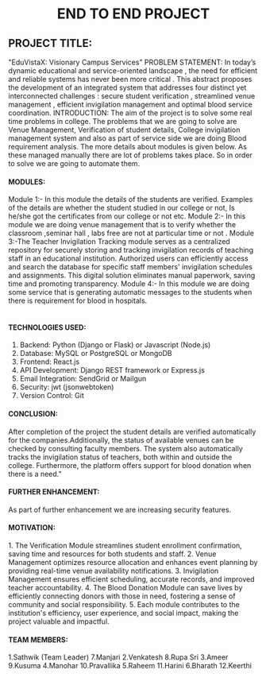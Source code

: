 
<h1 align="center">END TO END PROJECT</h1>
<h2>PROJECT TITLE:</h2>
</h3>"EduVistaX: Visionary Campus Services"</h3>

</h4>PROBLEM STATEMENT:</h4>
In today’s dynamic educational and service-oriented landscape , the need for efficient and reliable systems has never been more critical . This abstract proposes the development of an integrated system that addresses four distinct yet interconnected challenges : secure student verification , streamlined venue management , efficient invigilation management and optimal blood service coordination.
INTRODUCTION:
The aim of the project is to solve some real time problems in college. The problems that we are going to solve are Venue Management, Verification of student details, College invigilation management system and also as part of service side we are doing Blood requirement analysis. The more details about modules is given below. As these managed manually there are lot of problems takes place. So in order to solve we are going to automate them.



<h4>MODULES:</h4>
Module 1:- In this module the details of the students are verified. Examples of the details are whether the student studied in our college or not, Is he/she got the certificates from our college or not etc.
Module 2:- In this module we are doing venue management that is to verify whether the classroom ,seminar hall , labs free are not at particular time or not .
Module 3:-The Teacher Invigilation Tracking module serves as a centralized repository for securely storing and tracking invigilation records of teaching staff in an educational institution. Authorized users can efficiently access and search the database for specific staff members' invigilation schedules and assignments. This digital solution eliminates manual paperwork, saving time and promoting transparency. 
Module 4:- In this module we are doing some service that is generating automatic messages to the students when there is requirement for blood in hospitals.<br></br>
<h4>TECHNOLOGIES USED:</h4>


1. Backend: Python (Django or Flask) or Javascript (Node.js)
2. Database: MySQL or PostgreSQL or MongoDB
3. Frontend: React.js
4. API Development: Django REST framework or Express.js
5. Email Integration: SendGrid or Mailgun
6. Security: jwt (jsonwebtoken)
7. Version Control: Git









<h4>CONCLUSION:</h4>
After completion of the project the student details are verified automatically for the companies.Additionally, the status of available venues can be checked by consulting faculty members. The system also automatically tracks the invigilation status of teachers, both within and outside the college. Furthermore, the platform offers support for blood donation when there is a need."





<h4>FURTHER ENHANCEMENT:</h4>
As part of further enhancement we are increasing security features.




<h4>MOTIVATION:</h4>
1. The Verification Module streamlines student enrollment confirmation, saving time and resources for both students and staff.
2. Venue Management optimizes resource allocation and enhances event planning by providing real-time venue availability notifications.
3. Invigilation Management ensures efficient scheduling, accurate records, and improved teacher accountability.
4. The Blood Donation Module can save lives by efficiently connecting donors with those in need, fostering a sense of community and social responsibility.
5. Each module contributes to the institution's efficiency, user experience, and social impact, making the project valuable and impactful.

<h4>TEAM MEMBERS:</h4>
1.Sathwik (Team Leader)         7.Manjari  
2.Venkatesh				              8.Rupa Sri 
3.Ameer				                	9.Kusuma
4.Manohar		                		10.Pravallika
5.Raheem		                		11.Harini
6.Bharath			                	12.Keerthi




